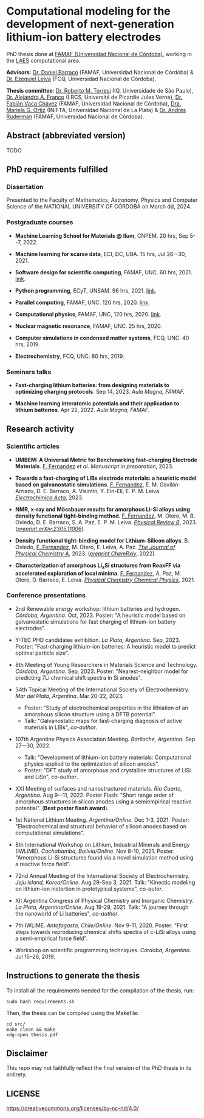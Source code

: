 # Computational modeling for the development of next-generation lithium-ion battery electrodes

PhD thesis done at [FAMAF (Universidad Nacional de Córdoba)](https://www.famaf.unc.edu.ar/), 
working in the [LAES](http://www.laesunc.com/laes/) computational area.

**Advisors**: [Dr. Daniel Barraco](https://scholar.google.com/citations?user=DzOhPJMAAAAJ&hl=en) (FAMAF, Universidad Nacional de Córdoba) & [Dr. Ezequiel Leiva](https://scholar.google.com/citations?user=Hi9f4aUAAAAJ&hl=en) (FCQ, Universidad Nacional de Córdoba).

**Thesis committee**: [Dr. Roberto M. Torresi](https://scholar.google.com/citations?user=1EOqiw0AAAAJ&hl=en&oi=ao) (IQ, Universidade de São Paulo), [Dr. Alejandro A. Franco](https://scholar.google.com/citations?user=tzx61H8AAAAJ&hl=en&oi=ao) (LRCS, Université de Picardie Jules Verne), [Dr. Fabián Vaca Chávez](https://scholar.google.com/citations?user=XZEcNGQAAAAJ&hl=en&oi=ao) (FAMAF, Universidad Nacional de Córdoba), [Dra. Mariela G. Ortiz](https://scholar.google.com/citations?user=YlOo-_4AAAAJ&hl=en&oi=ao) (INIFTA, Universidad Nacional de La Plata) & [Dr. Andrés Ruderman](https://www.conicet.gov.ar/new_scp/detalle.php?id=43175&datos_academicos=yes) (FAMAF, Universidad Nacional de Córdoba).


## Abstract (abbreviated version)

TODO


## PhD requirements fulfilled

### Dissertation

Presented to the Faculty of Mathematics, Astronomy, Physics and Computer Science 
of the NATIONAL UNIVERSITY OF CÓRDOBA on March dd, 2024.


### Postgraduate courses

+ **Machine Learning School for Materials @ Ilum**, CNPEM. 20 hrs, Sep 5--7, 2022.

+ **Machine learning for scarse data**, ECI, DC, UBA. 15 hrs, Jul 26--30, 2021.

+ **Software design for scientific computing**, FAMAF, UNC. 60 hrs, 2021. 
[link](https://github.com/leliel12/diseno_sci_sfw).

+ **Python programming**, ECyT, UNSAM. 96 hrs, 2021.
[link](https://github.com/python-unsam/Programacion_en_Python_UNSAM).

+ **Parallel computing**, FAMAF, UNC. 120 hrs, 2020. 
[link](https://cs.famaf.unc.edu.ar/~nicolasw/Docencia/CP/2020/index.html).

+ **Computational physics**, FAMAF, UNC, 120 hrs, 2020.
[link](https://github.com/fernandezfran/fiscomp).

+ **Nuclear magnetic resonance**, FAMAF, UNC. 25 hrs, 2020.

+ **Computer simulations in condensed matter systems**, FCQ, UNC. 40 hrs, 2019.

+ **Electrochemistry**, FCQ, UNC. 80 hrs, 2019.

### Seminars talks

+ **Fast-charging lithium batteries: from designing materials to optimizing 
charging protocols**. Sep 14, 2023. _Aula Magna, FAMAF._

+ **Machine learning interatomic potentials and their application to lithium 
batteries**. Apr 22, 2022. _Aula Magna, FAMAF._ 

## Research activity

### Scientific articles

+ **UMBEM: A Universal Metric for Benchmarking fast-charging Electrode Materials**.
<ins>F. Fernandez</ins> _et al_. _Manuscript in preparation_, 2023.

+ **Towards a fast-charging of LIBs electrode materials: a heuristic model based 
on galvanostatic simulations**. <ins>F. Fernandez</ins>, E. M. Gavilán-Arriazu, 
D. E. Barraco, A. Visintín, Y. Ein-Eli, E. P. M. Leiva. 
[_Electrochimica Acta_](https://authors.elsevier.com/c/1hVzk_JcNFx-6), 2023. 

+ **NMR, x-ray and Mössbauer results for amorphous Li-Si alloys using density 
functional tight-binding method**. <ins>F. Fernandez</ins>, M. Otero,
M. B. Oviedo, D. E. Barraco, S. A. Paz, E. P. M. Leiva. 
[_Physical Review B_](https://doi.org/10.1103/PhysRevB.108.144201), 2023.
([_preprint arXiv:2305.11006_](https://arxiv.org/abs/2305.11006)).

+ **Density functional tight-binding model for Lithium-Silicon alloys**. B. 
Oviedo, <ins>F. Fernandez</ins>, M. Otero, E. Leiva, A. Paz. [_The Journal of 
Physical Chemistry A_](https://doi.org/10.1021/acs.jpca.3c00075), 2023. 
([_preprint ChemRxiv_](https://doi.org/10.26434/chemrxiv-2022-5s955), 2022).

+ **Characterization of amorphous Li<sub>x</sub>Si structures from ReaxFF via
accelerated exploration of local minima**. <ins>F. Fernandez</ins>, A. Paz, 
M. Otero, D. Barraco, E. Leiva. [_Physical Chemistry Chemical 
Physics_](https://doi.org/10.1039/D1CP02216D), 2021.


### Conference presentations

+ 2nd Renewable energy workshop: lithium batteries and hydrogen. _Córdoba, 
Argentina_. Oct, 2023. Poster: "A heuristic model based on galvanostatic 
simulations for fast charging of lithium-ion battery electrodes".

+ Y-TEC PHD candidates exhibition. _La Plata, Argentina_. Sep, 2023. Poster:
"Fast-charging lithium-ion batteries: A heuristic model to predict optimal 
particle size".

+ 8th Meeting of Young Researchers in Materials Science and Technology. _Córdoba,
Argentina_. Sep, 2023. Poster: "Nearest-neighbor model for predicting 7Li 
chemical shift spectra in Si anodes".

+ 34th Topical Meeting of the International Society of Electrochemistry. _Mar del 
Plata, Argentina_. Mar 20-22, 2023. 
    - Poster: "Study of electrochemical properties in the lithiation of an 
    amorphous silicon structure using a DFTB potential".
    - Talk: "Galvanostatic maps for fast-charging diagnosis of active materials 
    in LIBs", _co-author_.

+ 107th Argentine Physics Association Meeting. _Bariloche, Argentina_. 
Sep 27--30, 2022.
    - Talk: "Development of lithium-ion battery materials: Computational physics 
    applied to the optimization of silicon anodes".
    - Poster: "DFT study of amorphous and crystalline structures of LiSi and 
    LiSn", _co-author_. 

+ XXI Meeting of surfaces and nanostructured materials. _Río Cuarto, Argentina_. 
Aug 9--11, 2022. Poster Flash: "Short range order of amorphous structures in
silicon anodes using a semiempirical reactive potential". (**Best poster flash 
award**).

+ 1st National Lithium Meeting. _Argentina/Online_. Dec 1-3, 2021. Poster: 
"Electrochemical and structural behavior of silicon anodes based on computational 
simulations".

+ 8th International Workshop on Lithium, Industrial Minerals and Energy (IWLiME).
_Cochabamba, Bolivia/Online_. Nov 8-10, 2021. Poster: "Amorphous Li-Si structures 
found via a novel simulation method using a reactive force field". 

+ 72nd Annual Meeting of the International Society of Electrochemistry. 
_Jeju Island, Korea/Online_. Aug 29-Sep 3, 2021. Talk: "Kinectic modeling on 
lithium-ion instertion in prototypical systems", _co-autor_.

+ XII Argentina Congress of Physical Chemistry and Inorganic Chemistry. _La 
Plata, Argentina/Online_. Aug 19-29, 2021. Talk: "A journey through the nanoworld 
of Li batteries", _co-author_.

+ 7th IWLiME. _Antofagasta, Chile/Online_. Nov 9-11, 2020. Poster: "First steps 
towards reproducing chemical shifts spectra of c-LiSi alloys using a 
semi-empirical force field".

+ Workshop on scientific programming techniques. _Córdoba, Argentina_. Jul 15–26, 2019.


## Instructions to generate the thesis

To install all the requirements needed for the compilation of the thesis, run:
```
sudo bash requirements.sh
```
Then, the thesis can be compiled using the Makefile:
```
cd src/
make clean && make
xdg-open thesis.pdf
```


## Disclaimer

This repo may not faithfully reflect the final version of the PhD thesis in its 
entirety.


## LICENSE

https://creativecommons.org/licenses/by-nc-nd/4.0/
